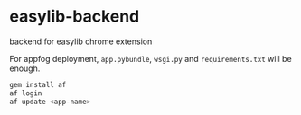 easylib-backend
===============

backend for easylib chrome extension

For appfog deployment, `app.pybundle`, `wsgi.py` and `requirements.txt` will be enough.

```bash
gem install af
af login
af update <app-name>
```
